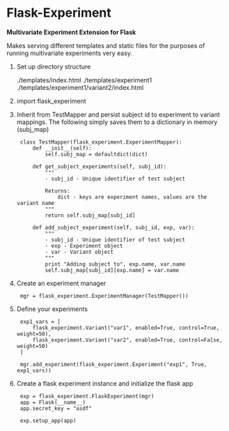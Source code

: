 # Flask-Experiment

__Multivariate Experiment Extension for Flask__

Makes serving different templates and static files for the purposes of running multivariate experiments very easy.

1. Set up directory structure

	./templates/index.html
	./templates/experiment1
	./templates/experiment1/variant2/index.html

2. import flask_experiment


3. Inherit from TestMapper and persist subject id to experiment to variant mappings. The following simply saves them to a dictionary in memory (subj_map)

		class TestMapper(flask_experiment.ExperimentMapper):
		    def __init__(self):
	    	    self.subj_map = defaultdict(dict)

	    	def get_subject_experiments(self, subj_id):
	        	"""
		        - subj_id - Unique identifier of test subject

		        Returns:
		            dict - keys are experiment names, values are the variant name
		        """
		        return self.subj_map[subj_id]

		    def add_subject_experiment(self, subj_id, exp, var):
		        """
		        - subj_id - Unique identifier of test subject
		        - exp - Experiment object
		        - var - Variant object
		        """
		        print "Adding subject to", exp.name, var.name
		        self.subj_map[subj_id][exp.name] = var.name


4. Create an experiment manager

		mgr = flask_experiment.ExperimentManager(TestMapper())

5. Define your experiments

		exp1_vars = [
	    	flask_experiment.Variant("var1", enabled=True, control=True, weight=50),
		    flask_experiment.Variant("var2", enabled=True, control=False, weight=50)
		]

		mgr.add_experiment(flask_experiment.Experiment("exp1", True, exp1_vars))
		
6. Create a flask experiment instance and initialize the flask app

		exp = flask_experiment.FlaskExperiment(mgr)
		app = Flask(__name__)
		app.secret_key = "asdf"
 
		exp.setup_app(app)